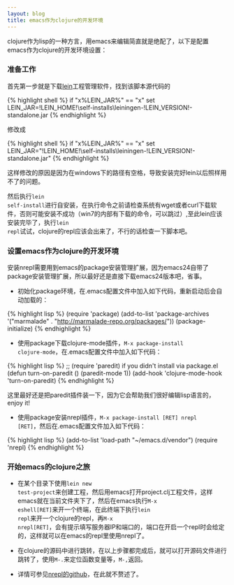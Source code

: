 ```yaml
---
layout: blog
title: emacs作为clojure的开发环境
---
```


clojure作为lisp的一种方言，用emacs来编辑简直就是绝配了，以下是配置emacs作为clojure的开发环境设置：


### 准备工作

首先第一步就是下载[lein](https://raw.github.com/technomancy/leiningen/stable/bin/lein.bat)工程管理软件，找到该脚本源代码的

{% highlight shell %}
if "x%LEIN_JAR%" == "x" set LEIN_JAR=!LEIN_HOME!\self-installs\leiningen-!LEIN_VERSION!-standalone.jar
{% endhighlight %}

修改成

{% highlight shell %}
if "x%LEIN_JAR%" == "x" set LEIN_JAR="!LEIN_HOME!\self-installs\leiningen-!LEIN_VERSION!-standalone.jar"
{% endhighlight %}

这样修改的原因是因为在windows下的路径有空格，导致安装完好lein以后照样用不了的问题。

然后执行<code>lein self-install</code>进行自安装，在执行命令之前请检查系统有wget或者curl下载软件，否则可能安装不成功（win7的内部有下载的命令，可以跳过）,至此lein应该安装完毕了，执行<code>lein repl</code>试试，clojure的repl应该会出来了，不行的话检查一下脚本吧。

### 设置emacs作为clojure的开发环境

安装nrepl需要用到emacs的package安装管理扩展，因为emacs24自带了package安装管理扩展，所以最好还是直接下载emacs24版本吧，省事。

* 初始化package环境，在.emacs配置文件中加入如下代码，重新启动后会自动加载的：

{% highlight lisp %}
(require 'package)
(add-to-list 'package-archives
             '("marmalade" . "http://marmalade-repo.org/packages/"))
(package-initialize)
{% endhighlight %}

* 使用package下载clojure-mode插件，<code>M-x package-install clojure-mode</code>，在.emacs配置文件中加入如下代码：

{% highlight lisp %}
;; (require 'paredit) if you didn't install via package.el
(defun turn-on-paredit () (paredit-mode 1))
(add-hook 'clojure-mode-hook 'turn-on-paredit)
{% endhighlight %}

这里最好还是把paredit插件装一下，因为它会帮助我们很好编辑lisp语言的，enjoy it!

* 使用package安装nrepl插件，<code>M-x package-install [RET] nrepl [RET]</code>，然后在.emacs配置文件加入如下代码： 

{% highlight lisp %}
(add-to-list 'load-path "~/emacs.d/vendor")
(require 'nrepl)
{% endhighlight %}

### 开始emacs的clojure之旅

* 在某个目录下使用<code>lein new test-project</code>来创建工程，然后用emacs打开project.clj工程文件，这样emacs就在当前文件夹下了，然后在emacs执行<code>M-x eshell[RET]</code>来开一个终端，在此终端下执行<code>lein repl</code>来开一个clojure的repl，再<code>M-x nrepl[RET]</code>，会有提示填写服务器IP和端口的，端口在开启一个repl时会给定的，这样就可以在emacs的repl里使用nrepl了。

* 在clojure的源码中进行跳转，在以上步骤都完成后，就可以打开源码文件进行跳转了，使用<code>M-.</code>来定位函数变量等，<code>M-,</code>返回。

* 详情可参见[nrepl的github](https://github.com/kingtim/nrepl.el)，在此就不赘述了。
